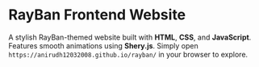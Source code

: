 # RayBan Frontend Website

A stylish RayBan-themed website built with **HTML**, **CSS**, and **JavaScript**. Features smooth animations using **Shery.js**. Simply open `https://anirudh12032008.github.io/rayban/` in your browser to explore.
